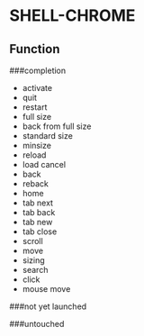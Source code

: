# SHELL-CHROME

## Function

###completion
 - activate
 - quit
 - restart
 - full size
 - back from full size
 - standard size
 - minsize
 - reload
 - load cancel
 - back
 - reback
 - home
 - tab next
 - tab back
 - tab new
 - tab close
 - scroll
 - move
 - sizing
 - search
 - click
 - mouse move

###not yet launched

###untouched
